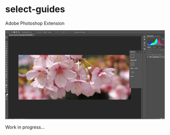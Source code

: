 # select-guides
Adobe Photoshop Extension

![logo](https://github.com/manolenso/select-guides/blob/master/screencast/select-guides.gif)

Work in progress...